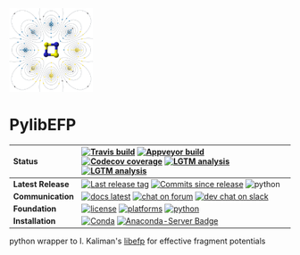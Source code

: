 <img src="https://github.com/loriab/pylibefp/blob/master/doc/source/resources/VFPt_octupole_wires_py.png" height=150>

# PylibEFP

| **Status** | [![Travis build](https://img.shields.io/travis/loriab/pylibefp/master.svg?logo=linux)](https://travis-ci.org/loriab/pylibefp) [![Appveyor build](https://img.shields.io/appveyor/ci/loriab/pylibefp.svg?logo=windows)](https://ci.appveyor.com/project/loriab/pylibefp) [![Codecov coverage](https://codecov.io/gh/loriab/pylibefp/branch/master/graph/badge.svg)](https://codecov.io/gh/loriab/pylibefp) [![LGTM analysis](https://img.shields.io/lgtm/grade/python/g/loriab/pylibefp.svg?logo=lgtm&logoWidth=18)](https://lgtm.com/projects/g/loriab/pylibefp/context:python) [![LGTM analysis](https://img.shields.io/lgtm/grade/cpp/g/loriab/pylibefp.svg?logo=lgtm&logoWidth=18)](https://lgtm.com/projects/g/loriab/pylibefp/context:cpp) |
| :------ | :------- |
| **Latest Release** | [![Last release tag](https://img.shields.io/github/release/loriab/pylibefp.svg)](https://github.com/loriab/pylibefp/releases)  [![Commits since release](https://img.shields.io/github/commits-since/loriab/pylibefp/latest.svg)](https://github.com/loriab/pylibefp/releases) ![python](https://img.shields.io/badge/python-3.6%2C%203.7-blue.svg) |
| **Communication** | [![docs latest](https://img.shields.io/badge/docs-latest-5077AB.svg?logo=read%20the%20docs)](http://psicode.org/pylibefpmanual/master/index.html) [![chat on forum](https://img.shields.io/badge/chat-on_forum-808493.svg)](http://forum.psicode.org/) [![dev chat on slack](https://img.shields.io/badge/dev_chat-on_slack-808493.svg?logo=slack)](https://join.slack.com/t/psi4/shared_invite/enQtNDUyOTYzNTE0NjQ3LWExZDhkY2U4MTM1ZDZlNTBkNjMyMDcxZmFkN2NmYmZkMzliNzY2ZDc2OTBlYTk5ZTA2OGRkNWYxNzJmN2QyYWM) |
| **Foundation** | [![license](https://img.shields.io/github/license/loriab/pylibefp.svg)](https://opensource.org/licenses/BSD-3-Clause) [![platforms](https://img.shields.io/conda/pn/psi4/pylibefp.svg)](https://anaconda.org/psi4/pylibefp) [![python](https://img.shields.io/badge/python-3.6+-blue.svg)](http://python3statement.org/) |
| **Installation** | [![Conda](https://img.shields.io/conda/v/psi4/pylibefp.svg)](https://anaconda.org/psi4/pylibefp) [![Anaconda-Server Badge](https://anaconda.org/psi4/pylibefp/badges/latest_release_relative_date.svg)](https://anaconda.org/psi4/pylibefp) |

python wrapper to I. Kaliman's [libefp](https://libefp.github.io/) for effective fragment potentials
